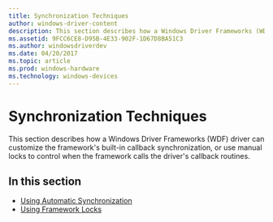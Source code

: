 ```yaml
---
title: Synchronization Techniques
author: windows-driver-content
description: This section describes how a Windows Driver Frameworks (WDF) driver can customize the framework's built-in callback synchronization, or use manual locks to control when the framework calls the driver's callback routines.
ms.assetid: 9FCC6CE8-D95B-4E33-902F-1D67D8BA51C3
ms.author: windowsdriverdev
ms.date: 04/20/2017
ms.topic: article
ms.prod: windows-hardware
ms.technology: windows-devices
---
```


# Synchronization Techniques


This section describes how a Windows Driver Frameworks (WDF) driver can customize the framework's built-in callback synchronization, or use manual locks to control when the framework calls the driver's callback routines.

## In this section


-   [Using Automatic Synchronization](using-automatic-synchronization.md)
-   [Using Framework Locks](using-framework-locks.md)

 

 





